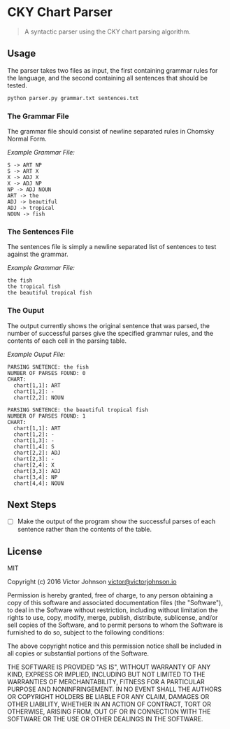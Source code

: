 # CKY Chart Parser

> A syntactic parser using the CKY chart parsing algorithm.

## Usage

The parser takes two files as input, the first containing grammar rules for the language, and the second containing all sentences that should be tested.

```bash
python parser.py grammar.txt sentences.txt
```

### The Grammar File

The grammar file should consist of newline separated rules in Chomsky Normal Form.

*Example Grammar File:*

```text
S -> ART NP
S -> ART X
X -> ADJ X
X -> ADJ NP
NP -> ADJ NOUN
ART -> the
ADJ -> beautiful
ADJ -> tropical
NOUN -> fish
```

### The Sentences File

The sentences file is simply a newline separated list of sentences to test against the grammar.

*Example Grammar File:*

```text
the fish
the tropical fish
the beautiful tropical fish
```

### The Ouput

The output currently shows the original sentence that was parsed, the number of successful parses give the specified grammar rules, and the contents of each cell in the parsing table.

*Example Ouput File:*

```text
PARSING SNETENCE: the fish
NUMBER OF PARSES FOUND: 0
CHART:
  chart[1,1]: ART
  chart[1,2]: -
  chart[2,2]: NOUN

PARSING SNETENCE: the beautiful tropical fish
NUMBER OF PARSES FOUND: 1
CHART:
  chart[1,1]: ART
  chart[1,2]: -
  chart[1,3]: -
  chart[1,4]: S
  chart[2,2]: ADJ
  chart[2,3]: -
  chart[2,4]: X
  chart[3,3]: ADJ
  chart[3,4]: NP
  chart[4,4]: NOUN
```

## Next Steps

- [ ] Make the output of the program show the successful parses of each sentence rather than the contents of the table.

## License

MIT

Copyright (c) 2016 Victor Johnson victor@victorjohnson.io

Permission is hereby granted, free of charge, to any person obtaining a copy of this software and associated documentation files (the "Software"), to deal in the Software without restriction, including without limitation the rights to use, copy, modify, merge, publish, distribute, sublicense, and/or sell copies of the Software, and to permit persons to whom the Software is furnished to do so, subject to the following conditions:

The above copyright notice and this permission notice shall be included in all copies or substantial portions of the Software.

THE SOFTWARE IS PROVIDED "AS IS", WITHOUT WARRANTY OF ANY KIND, EXPRESS OR IMPLIED, INCLUDING BUT NOT LIMITED TO THE WARRANTIES OF MERCHANTABILITY, FITNESS FOR A PARTICULAR PURPOSE AND NONINFRINGEMENT. IN NO EVENT SHALL THE AUTHORS OR COPYRIGHT HOLDERS BE LIABLE FOR ANY CLAIM, DAMAGES OR OTHER LIABILITY, WHETHER IN AN ACTION OF CONTRACT, TORT OR OTHERWISE, ARISING FROM, OUT OF OR IN CONNECTION WITH THE SOFTWARE OR THE USE OR OTHER DEALINGS IN THE SOFTWARE.